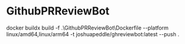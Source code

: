 # GithubPRReviewBot


docker buildx build -f .\GithubPRReviewBot\Dockerfile --platform linux/amd64,linux/arm64 -t joshuapeddle/ghreviewbot:latest --push .

